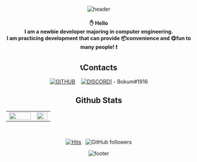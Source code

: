 
<!--![header](https://capsule-render.vercel.app/api?type=slice&color=4DA8D5&fontColor=FBFAFA&height=180&section=header&text=%20OtterBK%20&animation=scaleIn&fontSize=80&fontAlign=50&fontAlignY=50)-->

<div align=center>

![header](https://capsule-render.vercel.app/api?type=slice&color=4DA8D5&fontColor=F3EC78&height=130&section=header&text=%20OtterBK%20&animation=scaleIn&fontSize=80&fontAlign=50&fontAlignY=50)

<!--#### :raised_hand: 안녕하세요. <br>컴퓨터 공학과에 재학중인 초보 개발자입니다.<br>여러 사람들에게 :package:편리성과 :yum:재미를 제공할 수 있는 개발 연습을 하고있습니다! :exclamation:-->

#### :raised_hand: Hello <br>I am a newbie developer majoring in computer engineering.<br>I am practicing development that can provide :package:convenience and :yum:fun to many people! :exclamation:

##  :telephone_receiver:Contacts

[![GITHUB](http://img.shields.io/badge/-GitHub-black?style=for-the-badge&logo=github&link=https://github.com/OtterBK/)](https://github.com/OtterBK)&nbsp;&nbsp;&nbsp;
[![DISCORD](http://img.shields.io/badge/-Discord-gray?style=for-the-badge&logo=discord&link=https://discord.com)](https://discord.com)] - Bokum#1916


## Github Stats  
<table><tr><td valign="center" width="50%">

<img src="https://github-readme-stats.vercel.app/api?username=OtterBK&count_private=true&show_icons=true&theme=react&hide_border=true" align="center" style="width: 100%" />

</td><td valign="center" width="30%">

<img src="https://github-readme-stats.vercel.app/api/top-langs/?username=OtterBK&hide_border=true&langs_count=10" align="center" style="width: 100%" />

</td></tr></table>  

<!--[![solved.ac tier](http://mazassumnida.wtf/api/generate_badge?boj=OtterBK)](https://solved.ac/kinetic27)-->


<br/>  

</div>



<div align=center>
  
[![Hits](https://hits.seeyoufarm.com/api/count/incr/badge.svg?url=https%3A%2F%2Fgithub.com%2FBokum100&count_bg=%23070707&title_bg=%2344B4EF&icon=&icon_color=%23E7E7E7&title=Hits&edge_flat=false)](https://hits.seeyoufarm.com)&nbsp;&nbsp;&nbsp;![GitHub followers](https://img.shields.io/github/followers/OtterBK?style=social)

![footer](https://capsule-render.vercel.app/api?type=slice&color=4DA8D5&fontColor=FBFAFA&height=130&section=footer&text=%20%20&animation=scaleIn&fontSize=80&fontAlign=50&fontAlignY=50)

</div>


